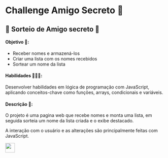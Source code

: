 
#  Challenge Amigo Secreto 🧩

## 🎲 Sorteio de Amigo secreto 🎲
#### Objetivo 🎯:
* Receber nomes e armazená-los
* Criar uma lista com os nomes recebidos
* Sortear um nome da lista

#### Habilidades 👩‍💻🧠:

Desenvolver habilidades em lógica de programação com JavaScript, aplicando conceitos-chave como funções, arrays, condicionais e variáveis.

#### Descrição 📝:
O projeto é uma pagina web que recebe nomes e monta uma lista, em seguida sorteia um nome da lista criada e o exibe destacado. 

A interação com o usuário e as alterações são principalmente feitas com JavaScript.


<img src="https://cdn.jsdelivr.net/gh/devicons/devicon@latest/icons/javascript/javascript-original.svg" width=30/>
          
